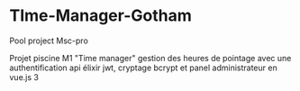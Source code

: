 # TIme-Manager-Gotham
Pool project Msc-pro

Projet piscine M1 "Time manager" gestion des heures de pointage avec une authentification api élixir jwt, cryptage bcrypt et panel administrateur en vue.js 3
